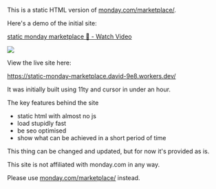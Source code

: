 This is a static HTML version of  [monday.com/marketplace/](https://monday.com/marketplace/).

Here's a demo of the initial site:

<div>
    <a href="https://www.loom.com/share/ccd890f4965e4491b864a13988e35fe9">
      <p>static monday marketplace  🚀 - Watch Video</p>
    </a>
    <a href="https://www.loom.com/share/ccd890f4965e4491b864a13988e35fe9">
      <img style="max-width:300px;" src="https://cdn.loom.com/sessions/thumbnails/ccd890f4965e4491b864a13988e35fe9-50df5b17b1e891ba-full-play.gif">
    </a>
  </div>

View the live site here: 

https://static-monday-marketplace.david-9e8.workers.dev/

It was initially built using 11ty and cursor in under an hour.

The  key features behind the site

- static html with almost no js
- load stupidly fast
- be seo optimised
- show what can be achieved in a short period of time

This thing can be changed and updated, but for now it's provided as is.

This site is not affiliated with monday.com in any way. 

Please use [monday.com/marketplace/](https://monday.com/marketplace/) instead.